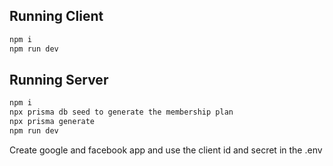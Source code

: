 ## Running Client

```bash
npm i
npm run dev
```

## Running Server

```bash
npm i
npx prisma db seed to generate the membership plan
npx prisma generate
npm run dev
```

Create google and facebook app and use the client id and secret in the .env
